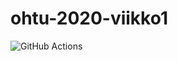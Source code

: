 # ohtu-2020-viikko1

![GitHub Actions](https://github.com/kafenoir/ohtu-2020-viikko1/workflows/Java%20CI%20with%20Gradle/badge.svg)
